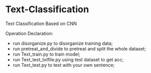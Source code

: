 # Text-Classification
Text Classification Based on CNN

Operation Declaration:
- run disorganize.py to disorganize training data;
- run pretreat_and_divide to pretreat and split the whole dataset;
- run Text_train.py to train model;
- run Text_test_txtfile.py using test dataset to get acc;
- run Text_test.py to test with your own sentence;
